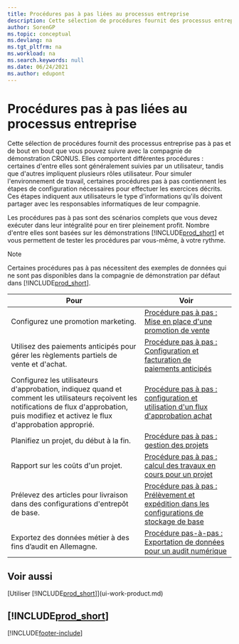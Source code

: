 ```yaml
---
title: Procédures pas à pas liées au processus entreprise
description: Cette sélection de procédures fournit des processus entreprise pas à pas et de bout en bout que vous pouvez suivre avec la compagnie de démonstration CRONUS.
author: SorenGP
ms.topic: conceptual
ms.devlang: na
ms.tgt_pltfrm: na
ms.workload: na
ms.search.keywords: null
ms.date: 06/24/2021
ms.author: edupont
---
```

# <a name="business-process-walkthroughs" />Procédures pas à pas liées au processus entreprise

Cette sélection de procédures fournit des processus entreprise pas à pas et de bout en bout que vous pouvez suivre avec la compagnie de démonstration CRONUS. Elles comportent différentes procédures : certaines d'entre elles sont généralement suivies par un utilisateur, tandis que d'autres impliquent plusieurs rôles utilisateur. Pour simuler l'environnement de travail, certaines procédures pas à pas contiennent les étapes de configuration nécessaires pour effectuer les exercices décrits. Ces étapes indiquent aux utilisateurs le type d'informations qu'ils doivent partager avec les responsables informatiques de leur compagnie.  

 Les procédures pas à pas sont des scénarios complets que vous devez exécuter dans leur intégralité pour en tirer pleinement profit. Nombre d'entre elles sont basées sur les démonstrations [!INCLUDE[prod_short](includes/prod_short.md)] et vous permettent de tester les procédures par vous-même, à votre rythme.  

> [!NOTE]
> Certaines procédures pas à pas nécessitent des exemples de données qui ne sont pas disponibles dans la compagnie de démonstration par défaut dans [!INCLUDE[prod_short](includes/prod_short.md)]. <!--For more information, see [Sandbox Environments](admin-sandbox-environments.md). -->

|Pour|Voir|  
|--------|---------|  
|Configurez une promotion marketing.|[Procédure pas à pas : Mise en place d'une promotion de vente](walkthrough-conducting-a-sales-campaign.md)|  
|Utilisez des paiements anticipés pour gérer les règlements partiels de vente et d'achat. <!-- **Requires complete sample data** --> |[Procédure pas à pas : Configuration et facturation de paiements anticipés](walkthrough-setting-up-and-invoicing-sales-prepayments.md)|  
|Configurez les utilisateurs d'approbation, indiquez quand et comment les utilisateurs reçoivent les notifications de flux d'approbation, puis modifiez et activez le flux d'approbation approprié.|[Procédure pas à pas : configuration et utilisation d'un flux d'approbation achat](walkthrough-setting-up-and-using-a-purchase-approval-workflow.md)|  
|Planifiez un projet, du début à la fin. <!-- **Requires complete sample data** --> |[Procédure pas à pas : gestion des projets](walkthrough-managing-projects-with-jobs.md)|  
|Rapport sur les coûts d'un projet. <!-- **Requires complete sample data** --> |[Procédure pas à pas : calcul des travaux en cours pour un projet](walkthrough-calculating-work-in-process-for-a-job.md)|  
|Prélevez des articles pour livraison dans des configurations d'entrepôt de base. <!-- **Requires complete sample data** --> |[Procédure pas à pas : Prélèvement et expédition dans les configurations de stockage de base](walkthrough-picking-and-shipping-in-basic-warehousing.md)|  
|Exportez des données métier à des fins d’audit en Allemagne.|[Procédure pas-à-pas : Exportation de données pour un audit numérique](LocalFunctionality/Germany/walkthrough-exporting-data-for-a-digital-audit.md)|

<!-- |Assemble and ship items that are customized on the sales order. **Requires complete sample data** |[Walkthrough: Selling, Assembling, and Shipping Kits](walkthrough-selling-assembling-and-shipping-kits.md)|   -->
<!-- |Plan supply orders to fulfill demand automatically. **Requires complete sample data** |[Walkthrough: Planning Supplies Automatically](walkthrough-planning-supplies-automatically.md)|   -->
<!-- |Plan supply orders to fulfill demand manually. **Requires complete sample data** |[Walkthrough: Planning Supplies Manually](walkthrough-planning-supplies-manually.md)|   -->
<!-- |Put received items away in basic warehouse configurations. **Requires complete sample data** |[Walkthrough: Receiving and Putting Away in Basic Warehouse Configurations](walkthrough-receiving-and-putting-away-in-basic-warehousing.md)|   -->
<!-- |Put received items away in advanced warehouse configurations. **Requires complete sample data**|[Walkthrough: Receiving and Putting Away in advanced warehouse configurations](walkthrough-receiving-and-putting-away-in-advanced-warehousing.md)|   -->
<!-- |Perform defects management. **Requires complete sample data** |[Walkthrough: Tracing Serial-Lot Numbers](walkthrough-tracing-serial-lot-numbers.md)| -->

## <a name="see-also" />Voir aussi

[Utiliser [!INCLUDE[prod_short](includes/prod_short.md)]](ui-work-product.md)  

## [!INCLUDE[prod_short](includes/free_trial_md.md)]


[!INCLUDE[footer-include](includes/footer-banner.md)]
